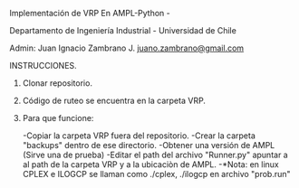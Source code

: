 Implementación de VRP En AMPL-Python -

Departamento de Ingeniería Industrial - Universidad de Chile

Admin:
Juan Ignacio Zambrano J. 
juano.zambrano@gmail.com

INSTRUCCIONES.

1. Clonar repositorio. 

2. Código de ruteo se encuentra en la carpeta VRP.

3. Para que funcione:

    -Copiar la carpeta VRP fuera del repositorio.
    -Crear la carpeta "backups" dentro de ese directorio.
    -Obtener una versión de AMPL (Sirve una de prueba) 
    -Editar el path del archivo "Runner.py" apuntar a al path de la carpeta VRP y a la ubicaciòn de AMPL.
    -*Nota: en linux CPLEX e ILOGCP se llaman como ./cplex, ./ilogcp en archivo  "prob.run"
    